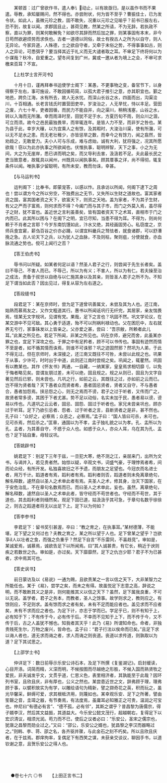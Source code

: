 <!-- { "loadSidebar": true } -->
　　某顿首：过广曾欲作书，遣人奉讠动止，以有故亟归，是以虽作书而不果遣。辱教，承知屡赐问，然不得也。亦尝附状，何为皆不至乎？曹振佳士，已为发令状。如此人，虽微元珍之教，固不敢失，况重以元珍之见喻乎？前书已报左右，恐不到，故复以闻。求郡固且止，甚荷见教，然某之所请，不为无辞。若执政不察，直以为罪，则某何敢解免？如欲尽其辞而然后加之罪，则某事固有本末，非今日苟然欲避烦劳而求佚也。古者一道德以同俗，故士有揆古人之所为以自守，则人无异论。今家异道，人殊德，士之欲自守者，又牵于末俗之势，不得事事如古，则人之异论，可悉弭乎？要当择其近于礼义而无大谴者取之耳。不审足下终将何以为仆谋哉？秋冷，自爱重之。望冬间复到广州，冀或一邀从者为境上之会，不审可求檄来否耳？不宣。

　　【上杜学士言开河书】

　　十月十日，谨再拜奉书运使学士阁下：某愚，不更事物之变，备官节下，以身得察于左右，事可施设，不敢因循苟简，以孤大君子推引之意，亦其职宜也。鄞之地邑，跨负江海，水有所去，故人无水忧。而深山长谷之水，四面而出，沟渠浍川，十百相通。长老言钱氏时置营田吏卒，岁浚治之，人无旱忧，恃以丰足。营田之废，六七十年，吏者因循，而民力不能自并，向之渠川，稍稍浅塞，山谷之水，转以入海而无所潴。幸而雨泽时至，田犹不足于水，方夏历旬不雨，则众川之涸，可立而须。故今之邑民最独畏旱，而旱辄连年。是皆人力不至，而非岁之咎也。某为县于此，幸岁大穰，以为宜乘人之有馀，及其暇时，大浚治川渠，使有所潴，可以无不足水之患。而无老壮稚少，亦皆惩旱之数，而幸今之有馀力，闻之翕然，皆劝趋之，无敢爱力。夫小人可与乐成，难与虑始，诚有大利，犹将强之，况其所愿欲哉！窃以为此亦执事之所欲闻也。伏惟执事，聪明辨智，天下之事，小之为无间，大之为无崖岸，悉已讲而明之矣，而又导利去害，汲汲若不足。夫此最长民之吏当致意者，故辄具以闻州，州既具以闻执事矣。顾其厝事之详，尚不得彻，辄复条件以闻。唯执事少留聪明，有所未安，教而勿诛，幸甚。

　　【与马运判书】

　　运判阁下：比奉书，即蒙宠答，以感以怍。且承访以所闻，何阁下逮下之周也！尝以谓方今之所以穷空，不独费出之无节，又失所以生财之道故也。富其家者资之国，富其国者资之天下，欲富天下，则资之天地。盖为家者，不为其子生财，有父之严而子富焉，则何求而不得？今阖门而与其子市，而门之外莫入焉，虽尽得子之财，犹不富也。盖近世之言利虽善矣，皆有国者资天下之术耳，直相市于门之内而已。此其所以困与？在阁下之明，宜已尽知，当患不得为耳。不得为，则尚何赖于不肖者之言耶？今岁东南饥馑如此，汴水又绝，其经画固劳心。私窃度之，京师兵食宜窘，薪刍百谷之价亦必踊，以谓宜料畿兵之驽怯者，就食诸郡，可以舒漕挽之急。古人论天下之兵，以为犹人之血脉，不及则枯，聚则疽，分使就食，亦血脉流通之势也。傥可上闻行之否？

　　【答王伯虎书】

　　辱书问以所疑。如某者何足以语？然圣人君子之行，则尝闻于先生长者矣。盖曰不辱己、不害人而已。不辱己，所以为有义；不害人，所以为有仁。若夫操至治之成法，责备于叔世以自绝与以仁施其身以及其亲，则皆圣人君子之所不为。不知足下谓当如此否？因出见过，得复从容为左右道之。

　　【答段缝书】

　　段君足下：某在京师时，尝为足下道曾巩善属文，未尝及其为人也。还江南，始熟而慕焉友之，又作文粗道其行。惠书以所闻诋巩行无纤完，其居家，亲友惴畏焉，怪某无文字规巩，见谓有党。果哉，足下之言也？巩固不然。巩文学论议，在某交游中不见可敌。其心勇于适道，殆不可以刑祸利禄动也。父在困厄中，左右就养无亏行，家事铢发以上皆亲之。父亦爱之甚，尝曰：“吾宗敝，所赖者此儿耳。”此某之所见也。若足下所闻，非某之所见也。巩在京师，避兄而舍，此虽某亦罪之也，宜足下深攻之也。于罪之中有足矜者，顾不可以书传也。事固有迹然而情不至是者，如不循其情而诛焉，则谁不可诛邪？巩之迹固然邪？然巩为人弟，于此不得无过。但在京师时，未深接之，还江南又既往不可咎，未尝以此规之也。巩果于从事，少许可，时时出于中道，此则还江南时尝规之矣。巩闻之，辄瞿然。巩固有以教某也。其作《怀友书》两通，一自藏，一纳某家，皇皇焉求相切靡刂，以免于悔者略见矣。尝谓友朋过差，未可以绝，固且规之。规之从则已，固且为文字自著见然后已邪，则未尝也。凡巩之行，如前之云，其既往之过，亦如前之云而已。岂不得为贤者哉？天下愚者众而贤者希，愚者固忌贤者，贤者又自守，不与愚者合，愚者加怨焉。挟忌怨之心，则无之焉而不谤，君子之过于听者，又传而广之，故贤者常多谤，其困于下者尤甚。势不足以动俗，名实未加于民，愚者易以谤，谤易以传也。凡道巩之云云者，固忌、固怨、固过于听者也。家兄未尝亲巩也，顾亦过于听耳。足下乃欲引忌者、怨者、过于听者之言，县断贤者之是非，甚不然也。孔子曰：“众好之，必察焉；众恶之，必察焉。”孟子曰：“国人皆曰可杀，未可也，见可杀焉，然后杀之。”匡章，通国以为不孝，孟子独礼貌之以为孝。孔、孟所以为孔、孟者，为其善自守，不惑于众人也。如惑于众人，亦众人耳，乌在其为孔、孟也？足下姑自重，毋轻议巩。

　　【答姚辟书】

　　姚君足下：别足下三年于兹，一旦犯大寒，绝不测之江，亲屈来门，出所为文书，与谒并入，若见贵者然。始惊以疑，卒观文书，词盛气豪，于理悖焉者希，间而论众经，有所开发。私独喜故旧之不予遗，而朋友之足望也。今冠衣而名进士者，用万千计。蹈道者有焉，蹈利者有焉。蹈利者则否，蹈道者则未免离章绝句，解名释数，遽然自以圣人之术单此者有焉。夫圣人之术，修其身，治天下国家，在于安危治乱，不在章句名数焉而已。而曰圣人之术单此，妄也。虽然，离章绝句，解名释数，遽然自以圣人之术单此者，皆守经而不苟世者也。守经而不苟世，其于道也，其去蹈利者则缅然矣。观足下固已道，姑汲汲乎其可急，于章句名数乎徐徐之，则古之蹈道者将无以出足下上。足下以为何如？

　　【答李参书】

　　李君足下：留书奖引甚渥，卒曰：“教之育之，在执事耳。”某材德薄，不能堪，足下望之又何过也？夫教之育之，某之所以望于人也。足下曾某之望乎？岂欲享人以壮者之食，而强之负重乎？然足下自言“不乐雷同，不喜趋竞”。审如是，某诚爱焉，诚慕焉，诚欲告足下以所闻焉。曰“其人诚甚贵，有它长，稍近于谀则疾之若数世之仇。审如是，亦过矣。天下靡靡然，足下之仇岂少耶？君子不为已甚者，求中焉其可也。

　　【答史讽书】

　　前日蒙访及以《易说》一通为赐，且欲责某之一言以信之天下，大非某智力之所能任也。某于《易》，尝学之矣，而未之有得。故虽悦足下志意之高，辞说之明，而不敢断其义之是非，则何能推其义以信之天下？虽然，足下属我良重，不可以无说。盖学者，君子之务本，而教者，圣人之馀事。故学则求之，教则应之。有馀则应，不足则求。盖有馀而求之者有矣，未有不足而能应者也。盖见求而不应者矣，未有不求而应之者也。为足下计，亦志于学而已。学足乎已，则不有知于上，必有知于下；不有传于今，必有传于后。不幸而不见知于上下，而不传于今，又不传于后，古之人盖犹不憾也。知我者其天乎！此乃《易》所谓知命也。命者，非独贵贱死生尔，万物之废兴，皆命也。孟子曰：“君子行法以俟命而已矣。”且足下求以诲人者也，道无求而诲之者，求人而诲之则丧道。丧道以求传道，则孰取以为道？足下其试思之。

　　【上邵学士书】

　　仲详足下：数日前辱示乐安公诗石本，及足下所撰《复鉴湖记》。启封缓读，心目开涤。词简而精，义深而明，不候按图而尽越绝之形胜，不候入国而熟贤牧之爱民，非夫诚发乎文，文贯乎道，仁思义色，表里相济者，其孰能至于此哉？因环列书室，且欣且庆，非有厚也，公义之然也。某尝患近世之文，辞弗顾于理，理弗顾于事，以襞积故实为有学，以雕绘语句为精新，譬之撷奇花之英，积而玩之，虽光华馨采，鲜缛可爱，求其根柢济用，则蔑如也。某幸观乐安、足下之所著，譬由笙磬之音，圭璋之器，有节奏焉，有法度焉，虽庸耳必知雅正之可贵，温润之可宝也。仲尼曰“有德必有言”、“德不孤，必有邻”，其斯之谓乎？昔昌黎为唐儒宗，得子婿李汉，然后其文益振，其道益大。今乐安公懿文茂行，超越朝右，复得足下以宏识清议，相须光润。苟力而不已，使后之议者必曰：“乐安公，圣宋之儒宗也，犹唐之昌黎而勋业过之。”又曰：“邵公，乐安公之婿也，犹昌黎之李汉而器略过之。”则韩、李、蒋、邵之名，各齐驱并骤，与此金石之刻不朽矣。所以且欣且庆者，在于兹焉。郡庠拘率，复偶足下有西笑之谋，未获亲交谈议，聊因手书，以道钦谢之意，且贺乐安公之得人也。 
　

　




　

　
●卷七十六
◎书
　　【上田正言书二】

